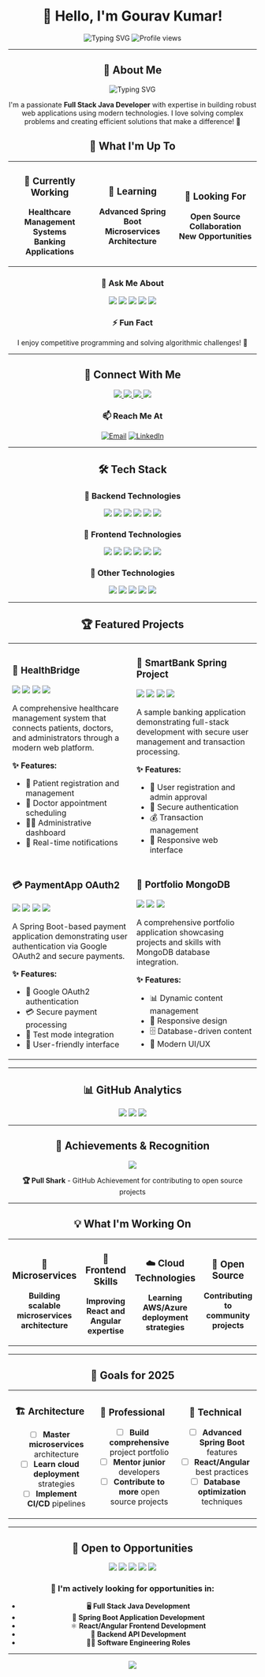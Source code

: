 <div align="center">
  
# 👋 Hello, I'm Gourav Kumar! 

<img src="https://readme-typing-svg.herokuapp.com?font=Fira+Code&size=30&duration=3000&pause=1000&color=00D4FF&center=true&vCenter=true&width=600&lines=Full+Stack+Java+Developer;Spring+Boot+%7C+React+%7C+Angular;MySQL+%7C+MongoDB+%7C+Java+DSA;Passionate+Problem+Solver;Open+to+Opportunities+%F0%9F%8C%9F" alt="Typing SVG" />

<img src="https://komarev.com/ghpvc/?username=Gourav3308&label=Profile%20views&color=0e75b6&style=flat" alt="Profile views" />

</div>

---

<div align="center">

## 🌟 About Me

<div align="center">
  
<img src="https://readme-typing-svg.herokuapp.com?font=Fira+Code&size=25&duration=2000&pause=1000&color=00D4FF&center=true&vCenter=true&width=500&lines=I+am+a+passionate+developer;Building+amazing+web+applications;Always+learning+new+technologies;Creating+efficient+solutions" alt="Typing SVG" />

</div>

I'm a passionate **Full Stack Java Developer** with expertise in building robust web applications using modern technologies. I love solving complex problems and creating efficient solutions that make a difference! 🚀

</div>

<div align="center">

## 🎯 What I'm Up To

<table>
<tr>
<td align="center" width="33%">

### 🔭 Currently Working
**Healthcare Management Systems**  
**Banking Applications**

</td>
<td align="center" width="33%">

### 🌱 Learning
**Advanced Spring Boot**  
**Microservices Architecture**

</td>
<td align="center" width="33%">

### 👯 Looking For
**Open Source Collaboration**  
**New Opportunities**

</td>
</tr>
</table>

</div>

<div align="center">

### 💬 Ask Me About
<img src="https://img.shields.io/badge/Java-ED8B00?style=for-the-badge&logo=openjdk&logoColor=white" />
<img src="https://img.shields.io/badge/Spring_Boot-6DB33F?style=for-the-badge&logo=spring-boot&logoColor=white" />
<img src="https://img.shields.io/badge/React-20232A?style=for-the-badge&logo=react&logoColor=61DAFB" />
<img src="https://img.shields.io/badge/Angular-DD0031?style=for-the-badge&logo=angular&logoColor=white" />
<img src="https://img.shields.io/badge/Data_Structures-FF6B6B?style=for-the-badge&logo=code&logoColor=white" />

</div>

<div align="center">

### ⚡ Fun Fact
I enjoy competitive programming and solving algorithmic challenges! 🧠

</div>

---

<div align="center">

## 🔗 Connect With Me

<div align="center">

<a href="https://portfolio-mongo-db.vercel.app/">
  <img src="https://img.shields.io/badge/Portfolio-000000?style=for-the-badge&logo=vercel&logoColor=white&labelColor=000000" />
</a>
<a href="https://www.linkedin.com/public-profile/settings?lipi=urn%3Ali%3Apage%3Ad_flagship3_profile_self_edit_contact-info%3BtgpwFEK7R1uGAO2U0gg4Pg%3D%3D">
  <img src="https://img.shields.io/badge/LinkedIn-0077B5?style=for-the-badge&logo=linkedin&logoColor=white" />
</a>
<a href="https://www.geeksforgeeks.org/user/gouravsah/">
  <img src="https://img.shields.io/badge/GeeksforGeeks-298D46?style=for-the-badge&logo=geeksforgeeks&logoColor=white" />
</a>
<a href="https://github.com/Gourav3308">
  <img src="https://img.shields.io/badge/GitHub-100000?style=for-the-badge&logo=github&logoColor=white" />
</a>

</div>

### 📫 Reach Me At
[![Email](https://img.shields.io/badge/Email-D14836?style=for-the-badge&logo=gmail&logoColor=white)](mailto:your-email@example.com)
[![LinkedIn](https://img.shields.io/badge/LinkedIn-0077B5?style=for-the-badge&logo=linkedin&logoColor=white)](https://www.linkedin.com/public-profile/settings?lipi=urn%3Ali%3Apage%3Ad_flagship3_profile_self_edit_contact-info%3BtgpwFEK7R1uGAO2U0gg4Pg%3D%3D)

</div>

---

<div align="center">

## 🛠️ Tech Stack

</div>

<div align="center">

### 🔧 Backend Technologies
<img src="https://img.shields.io/badge/Java-ED8B00?style=for-the-badge&logo=openjdk&logoColor=white" />
<img src="https://img.shields.io/badge/Spring_Boot-6DB33F?style=for-the-badge&logo=spring-boot&logoColor=white" />
<img src="https://img.shields.io/badge/Spring_Security-6DB33F?style=for-the-badge&logo=spring-security&logoColor=white" />
<img src="https://img.shields.io/badge/Spring_Data_JPA-6DB33F?style=for-the-badge&logo=spring&logoColor=white" />
<img src="https://img.shields.io/badge/MySQL-4479A1?style=for-the-badge&logo=mysql&logoColor=white" />
<img src="https://img.shields.io/badge/Maven-C71A36?style=for-the-badge&logo=apache-maven&logoColor=white" />

### 🎨 Frontend Technologies
<img src="https://img.shields.io/badge/React-20232A?style=for-the-badge&logo=react&logoColor=61DAFB" />
<img src="https://img.shields.io/badge/Angular-DD0031?style=for-the-badge&logo=angular&logoColor=white" />
<img src="https://img.shields.io/badge/Thymeleaf-005F0F?style=for-the-badge&logo=thymeleaf&logoColor=white" />
<img src="https://img.shields.io/badge/Bootstrap-563D7C?style=for-the-badge&logo=bootstrap&logoColor=white" />
<img src="https://img.shields.io/badge/SCSS-CC6699?style=for-the-badge&logo=sass&logoColor=white" />
<img src="https://img.shields.io/badge/HTML5-E34F26?style=for-the-badge&logo=html5&logoColor=white" />

### 🚀 Other Technologies
<img src="https://img.shields.io/badge/MongoDB-4EA94B?style=for-the-badge&logo=mongodb&logoColor=white" />
<img src="https://img.shields.io/badge/OAuth2-4285F4?style=for-the-badge&logo=google&logoColor=white" />
<img src="https://img.shields.io/badge/Razorpay-3395FF?style=for-the-badge&logo=razorpay&logoColor=white" />
<img src="https://img.shields.io/badge/Git-F05032?style=for-the-badge&logo=git&logoColor=white" />
<img src="https://img.shields.io/badge/TypeScript-007ACC?style=for-the-badge&logo=typescript&logoColor=white" />

</div>

---

<div align="center">

## 🏆 Featured Projects

</div>

<div align="center">

<table>
<tr>
<td width="50%">

### 🏥 HealthBridge
<img src="https://img.shields.io/badge/TypeScript-007ACC?style=for-the-badge&logo=typescript&logoColor=white" />
<img src="https://img.shields.io/badge/React-20232A?style=for-the-badge&logo=react&logoColor=61DAFB" />
<img src="https://img.shields.io/badge/Spring_Boot-6DB33F?style=for-the-badge&logo=spring-boot&logoColor=white" />
<img src="https://img.shields.io/badge/MySQL-4479A1?style=for-the-badge&logo=mysql&logoColor=white" />

A comprehensive healthcare management system that connects patients, doctors, and administrators through a modern web platform.

**✨ Features:**
- 🏥 Patient registration and management
- 📅 Doctor appointment scheduling  
- 👨‍💼 Administrative dashboard
- 🔔 Real-time notifications

</td>
<td width="50%">

### 🏦 SmartBank Spring Project
<img src="https://img.shields.io/badge/Spring_Boot-6DB33F?style=for-the-badge&logo=spring-boot&logoColor=white" />
<img src="https://img.shields.io/badge/Spring_Security-6DB33F?style=for-the-badge&logo=spring-security&logoColor=white" />
<img src="https://img.shields.io/badge/MySQL-4479A1?style=for-the-badge&logo=mysql&logoColor=white" />
<img src="https://img.shields.io/badge/Bootstrap-563D7C?style=for-the-badge&logo=bootstrap&logoColor=white" />

A sample banking application demonstrating full-stack development with secure user management and transaction processing.

**✨ Features:**
- 👤 User registration and admin approval
- 🔐 Secure authentication
- 💰 Transaction management
- 📱 Responsive web interface

</td>
</tr>
<tr>
<td width="50%">

### 💳 PaymentApp OAuth2
<img src="https://img.shields.io/badge/Spring_Boot-6DB33F?style=for-the-badge&logo=spring-boot&logoColor=white" />
<img src="https://img.shields.io/badge/OAuth2-4285F4?style=for-the-badge&logo=google&logoColor=white" />
<img src="https://img.shields.io/badge/Razorpay-3395FF?style=for-the-badge&logo=razorpay&logoColor=white" />
<img src="https://img.shields.io/badge/HTML5-E34F26?style=for-the-badge&logo=html5&logoColor=white" />

A Spring Boot-based payment application demonstrating user authentication via Google OAuth2 and secure payments.

**✨ Features:**
- 🔑 Google OAuth2 authentication
- 💳 Secure payment processing
- 🧪 Test mode integration
- 🎨 User-friendly interface

</td>
<td width="50%">

### 🎨 Portfolio MongoDB
<img src="https://img.shields.io/badge/MongoDB-4EA94B?style=for-the-badge&logo=mongodb&logoColor=white" />
<img src="https://img.shields.io/badge/SCSS-CC6699?style=for-the-badge&logo=sass&logoColor=white" />
<img src="https://img.shields.io/badge/Modern_Web-FF6B6B?style=for-the-badge&logo=web&logoColor=white" />

A comprehensive portfolio application showcasing projects and skills with MongoDB database integration.

**✨ Features:**
- 📊 Dynamic content management
- 📱 Responsive design
- 🗄️ Database-driven content
- 🎨 Modern UI/UX

</td>
</tr>
</table>

</div>

---

<div align="center">

## 📊 GitHub Analytics

<img src="https://github-readme-stats.vercel.app/api?username=Gourav3308&show_icons=true&theme=tokyonight&hide_border=true&bg_color=0D1117&title_color=00D4FF&icon_color=00D4FF&text_color=FFFFFF" />

<img src="https://github-readme-stats.vercel.app/api/top-langs/?username=Gourav3308&layout=compact&theme=tokyonight&hide_border=true&bg_color=0D1117&title_color=00D4FF&text_color=FFFFFF" />

<img src="https://github-readme-streak-stats.herokuapp.com/?user=Gourav3308&theme=tokyonight&hide_border=true&background=0D1117&stroke=00D4FF&ring=00D4FF&fire=00D4FF&currStreakNum=FFFFFF&sideNums=FFFFFF&currStreakLabel=FFFFFF&sideLabels=FFFFFF&dates=FFFFFF" />

</div>

---

<div align="center">

## 🏅 Achievements & Recognition

<img src="https://github-profile-trophy.vercel.app/?username=Gourav3308&theme=tokyonight&no-frame=true&column=7&margin-w=15&margin-h=15" />

**🏆 Pull Shark** - GitHub Achievement for contributing to open source projects

</div>

---

<div align="center">

## 💡 What I'm Working On

<div align="center">

<table>
<tr>
<td align="center" width="25%">

### 🔨 Microservices
**Building scalable**  
**microservices architecture**

</td>
<td align="center" width="25%">

### 🎯 Frontend Skills
**Improving React and**  
**Angular expertise**

</td>
<td align="center" width="25%">

### ☁️ Cloud Technologies
**Learning AWS/Azure**  
**deployment strategies**

</td>
<td align="center" width="25%">

### 🚀 Open Source
**Contributing to**  
**community projects**

</td>
</tr>
</table>

</div>

</div>

---

<div align="center">

## 🎯 Goals for 2025

<div align="center">

<table>
<tr>
<td align="center" width="33%">

### 🏗️ Architecture
- [ ] **Master microservices** architecture
- [ ] **Learn cloud deployment** strategies  
- [ ] **Implement CI/CD** pipelines

</td>
<td align="center" width="33%">

### 💼 Professional
- [ ] **Build comprehensive** project portfolio
- [ ] **Mentor junior** developers
- [ ] **Contribute to more** open source projects

</td>
<td align="center" width="33%">

### 🚀 Technical
- [ ] **Advanced Spring Boot** features
- [ ] **React/Angular** best practices
- [ ] **Database optimization** techniques

</td>
</tr>
</table>

</div>

</div>

---

<div align="center">

## 💼 Open to Opportunities

<div align="center">

<img src="https://img.shields.io/badge/Full_Stack_Java_Developer-FF6B6B?style=for-the-badge&logo=java&logoColor=white" />
<img src="https://img.shields.io/badge/Spring_Boot_Developer-6DB33F?style=for-the-badge&logo=spring-boot&logoColor=white" />
<img src="https://img.shields.io/badge/React_Developer-61DAFB?style=for-the-badge&logo=react&logoColor=white" />
<img src="https://img.shields.io/badge/Angular_Developer-DD0031?style=for-the-badge&logo=angular&logoColor=white" />
<img src="https://img.shields.io/badge/Backend_API_Developer-FF6B6B?style=for-the-badge&logo=api&logoColor=white" />

</div>

### 🎯 I'm actively looking for opportunities in:
- 🖥️ **Full Stack Java Development**
- 🚀 **Spring Boot Application Development**  
- ⚛️ **React/Angular Frontend Development**
- 🔧 **Backend API Development**
- 👨‍💻 **Software Engineering Roles**

</div>

---


<div align="center">

<img src="https://capsule-render.vercel.app/api?type=waving&color=gradient&height=120&section=footer&text=Thanks%20for%20visiting!%20Feel%20free%20to%20explore%20my%20repositories%20and%20reach%20out%20for%20collaboration%20opportunities.&fontSize=18&fontAlignY=50&animation=twinkling" />

</div>
